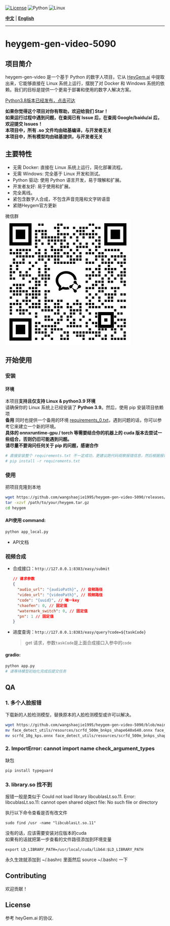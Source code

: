 
[![License](https://img.shields.io/badge/License-View%20License-blue.svg)](https://github.com/GuijiAI/HeyGem.ai/blob/main/LICENSE)
![Python](https://img.shields.io/badge/Python-3.8-blue.svg)
![Linux](https://img.shields.io/badge/OS-Linux-brightgreen.svg)

**[中文](#chinese-version)** | **[English](README_en.md)**  

---


<a name="chinese-version"></a>

# heygem-gen-video-5090

## 项目简介

heygem-gen-video 是一个基于 Python 的数字人项目，它从 [HeyGem.ai](https://github.com/GuijiAI/HeyGem.ai) 中提取出来，它能够直接在 Linux 系统上运行，摆脱了对 Docker 和 Windows 系统的依赖。我们的目标是提供一个更易于部署和使用的数字人解决方案。   

[Python3.8版本已经发布，点击可达](https://github.com/wangshaojie1995/heygem-gen-video)  

**如果你觉得这个项目对你有帮助，欢迎给我们 Star！**  
**如果运行过程中遇到问题，在查阅已有 Issue 后，在查阅 Google/baidu/ai 后，欢迎提交 Issues！**  
**本项目中，所有 .so 文件均由硅基编译，与开发者无关**  
**本项目中，所有模型均由硅基提供，与开发者无关**  

## 主要特性

* 无需 Docker: 直接在 Linux 系统上运行，简化部署流程。
* 无需 Windows: 完全基于 Linux 开发和测试。
* Python 驱动: 使用 Python 语言开发，易于理解和扩展。
* 开发者友好: 易于使用和扩展。
* 完全离线。  
* 紧包含数字人合成，不包含声音克隆和文字转语音
* 紧随Heygem官方更新

微信群  
![](./contact_qr.png)

## 开始使用

### 安装
#### 环境 
本项目**支持且仅支持 Linux & python3.9 环境**  
请确保你的 Linux 系统上已经安装了 **Python 3.9**。然后，使用 pip 安装项目依赖项  
**备用** 同时也提供一个备用的环境 [requirements_0.txt](requirements_0.txt)，遇到问题的话，你可以参考它来建立一个新的环境。  
**具体的 onnxruntime-gpu / torch 等需要结合你的机器上的 cuda 版本去尝试一些组合，否则仍旧可能遇到问题。**  
**请尽量不要询问任何关于 pip 的问题，感谢合作**


```bash
# 直接安装整个 requirements.txt 不一定成功，更建议跑代码观察报错信息，然后根据报错信息结合 requirements 去尝试安装，祝你顺利。
# pip install -r requirements.txt
```

### 使用
把项目克隆到本地
```bash
wget https://github.com/wangshaojie1995/heygem-gen-video-5090/releases/download/20250602/heygem.tar.gz
tar -xzvf /path/to/your/heygem.tar.gz
cd heygem
```
#### API使用 command:
```bash
python app_local.py 
```  

* API文档

### 视频合成

- 合成接口：`http://127.0.0.1:8383/easy/submit`

  ```json
  // 请求参数
  {
    "audio_url": "{audioPath}", // 音频路径
    "video_url": "{videoPath}", // 视频路径
    "code": "{uuid}", // 唯一key
    "chaofen": 0, // 固定值
    "watermark_switch": 0, // 固定值
    "pn": 1 // 固定值
  }
  ```

- 进度查询：`http://127.0.0.1:8383/easy/query?code=${taskCode}`
  > get 请求，参数`taskCode`是上面合成接口入参中的`code`


#### gradio:  
```bash
python app.py
# 请等待模型初始化完成后提交任务
```

## QA
### 1. 多个人脸报错  
下载新的人脸检测模型，替换原本的人脸检测模型或许可以解决。
```bash
wget https://github.com/wangshaojie1995/heygem-gen-video-5090/blob/main/scrfd_10g_kps.onnx
mv face_detect_utils/resources/scrfd_500m_bnkps_shape640x640.onnx face_detect_utils/resources/scrfd_500m_bnkps_shape640x640.onnx.bak
mv scrfd_10g_kps.onnx face_detect_utils/resources/scrfd_500m_bnkps_shape640x640.onnx
```

### 2. ImportError: cannot import name check_argument_types  
缺包
```bash
pip install typeguard
```
  
### 3. library.so 找不到  
报错一般是类似于 Could not load library libcublasLt.so.11. Error: libcublasLt.so.11: cannot open shared object file: No such file or directory  

执行以下命令查看是否有改文件  
```
sudo find /usr -name "libcublasLt.so.11"  
```
没有的话，应该需要安装对应版本的cuda  
如果有的话就把第一步查看的文件路径添加到环境变量  
```
export LD_LIBRARY_PATH=/usr/local/cuda/lib64:$LD_LIBRARY_PATH
```
永久生效就添加到 ~/.bashrc 里面然后 source ~/.bashrc 一下  

## Contributing  
欢迎贡献！

## License
参考 heyGem.ai 的协议.
